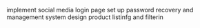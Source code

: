 implement social media login page
set up password recovery and management system
design product listinfg and filterin

<!---
Rupinderjot01/Rupinderjot01 is a ✨ special ✨ repository because its `README.md` (this file) appears on your GitHub profile.
You can click the Preview link to take a look at your changes.
--->
